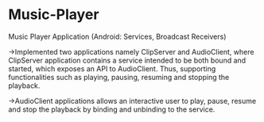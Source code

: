 # Music-Player

Music Player Application (Android: Services, Broadcast Receivers)

->Implemented two applications namely ClipServer and AudioClient, where ClipServer application contains a service intended to be both bound and started, which exposes an API to AudioClient. Thus, supporting functionalities such as playing, pausing, resuming and stopping the playback.

->AudioClient applications allows an interactive user to play, pause, resume and stop the playback by binding and unbinding to the service. 
